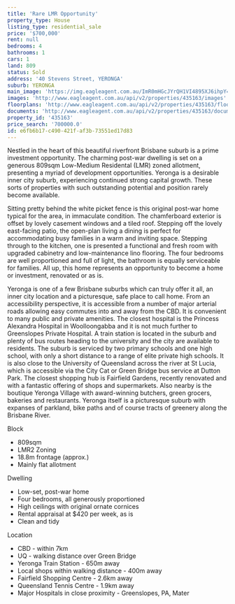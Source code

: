 ```yaml
---
title: 'Rare LMR Opportunity'
property_type: House
listing_type: residential_sale
price: '$700,000'
rent: null
bedrooms: 4
bathrooms: 1
cars: 1
land: 809
status: Sold
address: '40 Stevens Street, YERONGA'
suburb: YERONGA
main_image: 'https://img.eagleagent.com.au/ImR0mHGcJYrQH1VI4895XJ6ihpY=/1280x854/smart/https://s3-us-west-2.amazonaws.com/eagleagent-orig/images/6821182/125688470-image-M.jpg'
images: 'http://www.eagleagent.com.au/api/v2/properties/435163/images'
floorplans: 'http://www.eagleagent.com.au/api/v2/properties/435163/floorplans'
documents: 'http://www.eagleagent.com.au/api/v2/properties/435163/documents'
property_id: '435163'
price_search: '700000.0'
id: e6fb6b17-c490-421f-af3b-73551ed17d83
---
```

Nestled in the heart of this beautiful riverfront Brisbane suburb is a prime investment opportunity. The charming post-war dwelling is set on a generous 809sqm Low-Medium Residental (LMR) zoned allotment, presenting a myriad of development opportunities.  Yeronga is a desirable inner city suburb, experiencing continued strong capital growth. These sorts of properties with such outstanding potential and position rarely become available.

Sitting pretty behind the white picket fence is this original post-war home typical for the area, in immaculate condition. The chamferboard exterior is offset by lovely casement windows and a tiled roof. Stepping off the lovely east-facing patio, the open-plan living a dining is perfect for accommodating busy families in a warm and inviting space. Stepping through to the kitchen, one is presented a functional and fresh room with upgraded cabinetry and low-maintenance lino flooring. The four bedrooms are well proportioned and full of light, the bathroom is equally serviceable for families. All up, this home represents an opportunity to become a home or investment, renovated or as is.

Yeronga is one of a few Brisbane suburbs which can truly offer it all, an inner city location and a picturesque, safe place to call home. From an accessibility perspective, it is accessible from a number of major arterial roads allowing easy commutes into and away from the CBD. It is convenient to many public and private amenities. The closest hospital is the Princess Alexandra Hospital in Woolloongabba and it is not much further to Greenslopes Private Hospital. A train station is located in the suburb and plenty of bus routes heading to the university and the city are available to residents. The suburb is serviced by two primary schools and one high school, with only a short distance to a range of elite private high schools. It is also close to the University of Queensland across the river at St Lucia, which is accessible via the City Cat or Green Bridge bus service at Dutton Park. The closest shopping hub is Fairfield Gardens, recently renovated and with a fantastic offering of shops and supermarkets. Also nearby is the boutique Yeronga Village with award-winning butchers, green grocers, bakeries and restaurants. Yeronga itself is a picturesque suburb with expanses of parkland, bike paths and of course tracts of greenery along the Brisbane River.

Block
*  809sqm
*  LMR2 Zoning
*  18.8m frontage (approx.)
*  Mainly flat allotment

Dwelling
*  Low-set, post-war home
*  Four bedrooms, all generously proportioned
*  High ceilings with original ornate cornices
*  Rental appraisal at $420 per week, as is
*  Clean and tidy

Location
*  CBD - within 7km
*  UQ - walking distance over Green Bridge
*  Yeronga Train Station - 650m away
*  Local shops within walking distance - 400m away
*  Fairfield Shopping Centre - 2.6km away
*  Queensland Tennis Centre - 1.9km away
*  Major Hospitals in close proximity - Greenslopes, PA, Mater
